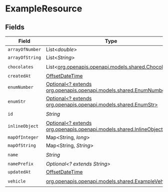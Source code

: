 # ExampleResource


## Fields

| Field                                                                                                      | Type                                                                                                       | Required                                                                                                   | Description                                                                                                |
| ---------------------------------------------------------------------------------------------------------- | ---------------------------------------------------------------------------------------------------------- | ---------------------------------------------------------------------------------------------------------- | ---------------------------------------------------------------------------------------------------------- |
| `arrayOfNumber`                                                                                            | List<*double*>                                                                                             | :heavy_minus_sign:                                                                                         | N/A                                                                                                        |
| `arrayOfString`                                                                                            | List<*String*>                                                                                             | :heavy_minus_sign:                                                                                         | N/A                                                                                                        |
| `chocolates`                                                                                               | List<[org.openapis.openapi.models.shared.Chocolates](../../models/shared/Chocolates.md)>                   | :heavy_check_mark:                                                                                         | N/A                                                                                                        |
| `createdAt`                                                                                                | [OffsetDateTime](https://docs.oracle.com/javase/8/docs/api/java/time/OffsetDateTime.html)                  | :heavy_minus_sign:                                                                                         | N/A                                                                                                        |
| `enumNumber`                                                                                               | [Optional<? extends org.openapis.openapi.models.shared.EnumNumber>](../../models/shared/EnumNumber.md)     | :heavy_minus_sign:                                                                                         | N/A                                                                                                        |
| `enumStr`                                                                                                  | [Optional<? extends org.openapis.openapi.models.shared.EnumStr>](../../models/shared/EnumStr.md)           | :heavy_minus_sign:                                                                                         | N/A                                                                                                        |
| `id`                                                                                                       | *String*                                                                                                   | :heavy_check_mark:                                                                                         | N/A                                                                                                        |
| `inlineObject`                                                                                             | [Optional<? extends org.openapis.openapi.models.shared.InlineObject>](../../models/shared/InlineObject.md) | :heavy_minus_sign:                                                                                         | N/A                                                                                                        |
| `mapOfInteger`                                                                                             | Map<String, *long*>                                                                                        | :heavy_minus_sign:                                                                                         | N/A                                                                                                        |
| `mapOfString`                                                                                              | Map<String, *String*>                                                                                      | :heavy_minus_sign:                                                                                         | N/A                                                                                                        |
| `name`                                                                                                     | *String*                                                                                                   | :heavy_check_mark:                                                                                         | N/A                                                                                                        |
| `namePrefix`                                                                                               | *Optional<? extends String>*                                                                               | :heavy_minus_sign:                                                                                         | N/A                                                                                                        |
| `updatedAt`                                                                                                | [OffsetDateTime](https://docs.oracle.com/javase/8/docs/api/java/time/OffsetDateTime.html)                  | :heavy_minus_sign:                                                                                         | N/A                                                                                                        |
| `vehicle`                                                                                                  | [org.openapis.openapi.models.shared.ExampleVehicle](../../models/shared/ExampleVehicle.md)                 | :heavy_check_mark:                                                                                         | N/A                                                                                                        |